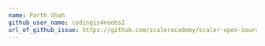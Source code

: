 ```yaml
---
name: Parth Shah
github_user_name: codingis4noobs2
url_of_github_issue: https://github.com/scaleracademy/scaler-open-source-september-challenge/issues/33
---
```

